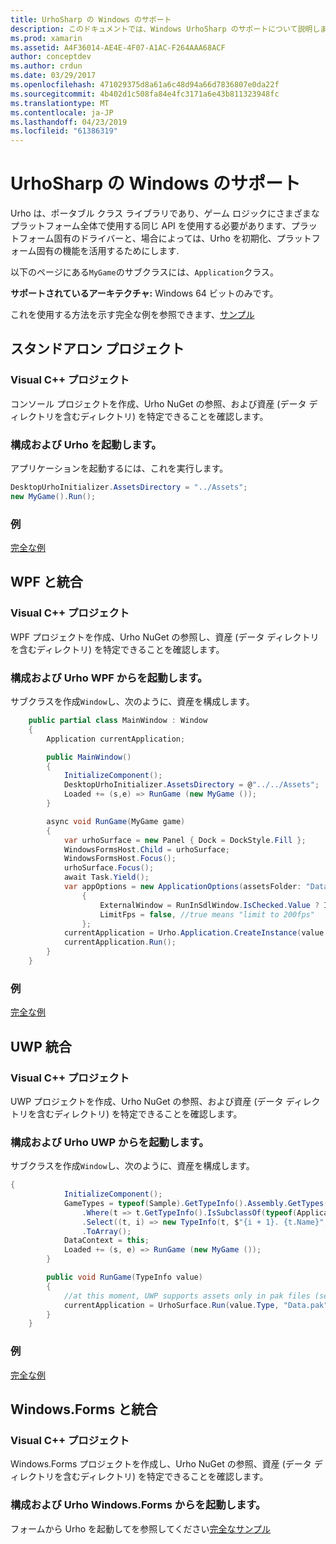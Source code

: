 ```yaml
---
title: UrhoSharp の Windows のサポート
description: このドキュメントでは、Windows UrhoSharp のサポートについて説明します。 これには、プロジェクトを作成、構成、Urho を起動および wpf では、統合、および UWP と統合する方法について説明します。
ms.prod: xamarin
ms.assetid: A4F36014-AE4E-4F07-A1AC-F264AAA68ACF
author: conceptdev
ms.author: crdun
ms.date: 03/29/2017
ms.openlocfilehash: 471029375d8a61a6c48d94a66d7836807e0da22f
ms.sourcegitcommit: 4b402d1c508fa84e4fc3171a6e43b811323948fc
ms.translationtype: MT
ms.contentlocale: ja-JP
ms.lasthandoff: 04/23/2019
ms.locfileid: "61386319"
---
```

# <a name="urhosharp-windows-support"></a>UrhoSharp の Windows のサポート

Urho は、ポータブル クラス ライブラリであり、ゲーム ロジックにさまざまなプラットフォーム全体で使用する同じ API を使用する必要があります、プラットフォーム固有のドライバーと、場合によっては、Urho を初期化、プラットフォーム固有の機能を活用するためにします.

以下のページにある`MyGame`のサブクラスには、`Application`クラス。

**サポートされているアーキテクチャ:** Windows 64 ビットのみです。

これを使用する方法を示す完全な例を参照できます、[サンプル](https://github.com/xamarin/urho-samples/tree/master/FeatureSamples)

## <a name="standalone-project"></a>スタンドアロン プロジェクト

### <a name="creating-a-project"></a>Visual C++ プロジェクト

コンソール プロジェクトを作成、Urho NuGet の参照、および資産 (データ ディレクトリを含むディレクトリ) を特定できることを確認します。

### <a name="configuring-and-launching-urho"></a>構成および Urho を起動します。

アプリケーションを起動するには、これを実行します。

```csharp
DesktopUrhoInitializer.AssetsDirectory = "../Assets";
new MyGame().Run();
```

### <a name="example"></a>例

[完全な例](https://github.com/xamarin/urho-samples/tree/master/FeatureSamples/Desktop)

## <a name="integrated-with-wpf"></a>WPF と統合

### <a name="creating-a-project"></a>Visual C++ プロジェクト

WPF プロジェクトを作成、Urho NuGet の参照し、資産 (データ ディレクトリを含むディレクトリ) を特定できることを確認します。

### <a name="configuring-and-launching-urho-from-wpf"></a>構成および Urho WPF からを起動します。

サブクラスを作成`Window`し、次のように、資産を構成します。

```csharp
    public partial class MainWindow : Window
    {
        Application currentApplication;

        public MainWindow()
        {
            InitializeComponent();
            DesktopUrhoInitializer.AssetsDirectory = @"../../Assets";
            Loaded += (s,e) => RunGame (new MyGame ());
        }

        async void RunGame(MyGame game)
        {
            var urhoSurface = new Panel { Dock = DockStyle.Fill };
            WindowsFormsHost.Child = urhoSurface;
            WindowsFormsHost.Focus();
            urhoSurface.Focus();
            await Task.Yield();
            var appOptions = new ApplicationOptions(assetsFolder: "Data")
                {
                    ExternalWindow = RunInSdlWindow.IsChecked.Value ? IntPtr.Zero : urhoSurface.Handle,
                    LimitFps = false, //true means "limit to 200fps"
                };
            currentApplication = Urho.Application.CreateInstance(value.Type, appOptions);
            currentApplication.Run();
        }
    }
```

### <a name="example"></a>例

[完全な例](https://github.com/xamarin/urho-samples/tree/master/FeatureSamples/WPF)

## <a name="integrated-with-uwp"></a>UWP 統合

### <a name="creating-a-project"></a>Visual C++ プロジェクト

UWP プロジェクトを作成、Urho NuGet の参照、および資産 (データ ディレクトリを含むディレクトリ) を特定できることを確認します。

### <a name="configuring-and-launching-urho-from-uwp"></a>構成および Urho UWP からを起動します。

サブクラスを作成`Window`し、次のように、資産を構成します。

```csharp
{
            InitializeComponent();
            GameTypes = typeof(Sample).GetTypeInfo().Assembly.GetTypes()
                .Where(t => t.GetTypeInfo().IsSubclassOf(typeof(Application)) && t != typeof(Sample))
                .Select((t, i) => new TypeInfo(t, $"{i + 1}. {t.Name}", ""))
                .ToArray();
            DataContext = this;
            Loaded += (s, e) => RunGame (new MyGame ());
        }

        public void RunGame(TypeInfo value)
        {
            //at this moment, UWP supports assets only in pak files (see PackageTool)
            currentApplication = UrhoSurface.Run(value.Type, "Data.pak");
        }
    }
```

### <a name="example"></a>例

[完全な例](https://github.com/xamarin/urho-samples/tree/master/FeatureSamples/UWP)

## <a name="integrated-with-windowsforms"></a>Windows.Forms と統合

### <a name="creating-a-project"></a>Visual C++ プロジェクト

Windows.Forms プロジェクトを作成し、Urho NuGet の参照、資産 (データ ディレクトリを含むディレクトリ) を特定できることを確認します。

### <a name="configuring-and-launching-urho-from-windowsforms"></a>構成および Urho Windows.Forms からを起動します。

フォームから Urho を起動してを参照してください[完全なサンプル](https://github.com/xamarin/urho-samples/blob/master/FeatureSamples/WinForms/SamplesForm.cs)
